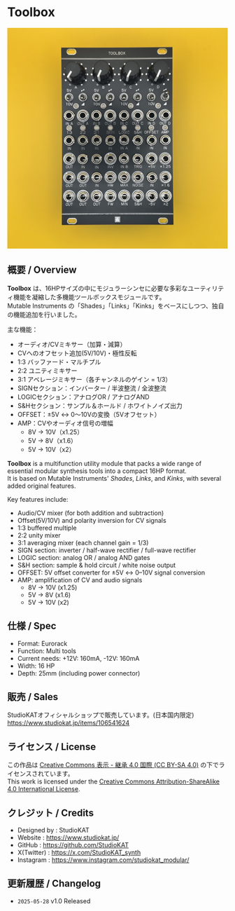 # Toolbox

![Toolbox Front](v1.0/Images/Toolbox_Front.jpg)

## 概要 / Overview

**Toolbox** は、16HPサイズの中にモジュラーシンセに必要な多彩なユーティリティ機能を凝縮した多機能ツールボックスモジュールです。  
Mutable Instruments の「Shades」「Links」「Kinks」をベースにしつつ、独自の機能追加を行いました。

主な機能：
- オーディオ/CVミキサー（加算・減算）
- CVへのオフセット追加(5V/10V)・極性反転
- 1:3 バッファード・マルチプル
- 2:2 ユニティミキサー
- 3:1 アベレージミキサー（各チャンネルのゲイン = 1/3）
- SIGNセクション：インバーター / 半波整流 / 全波整流
- LOGICセクション：アナログOR / アナログAND
- S&Hセクション：サンプル＆ホールド / ホワイトノイズ出力
- OFFSET：±5V ↔ 0〜10Vの変換（5Vオフセット）
- AMP：CVやオーディオ信号の増幅  
  - 8V → 10V（x1.25）  
  - 5V → 8V（x1.6）  
  - 5V → 10V（x2）

**Toolbox** is a multifunction utility module that packs a wide range of essential modular synthesis tools into a compact 16HP format.  
It is based on Mutable Instruments' *Shades*, *Links*, and *Kinks*, with several added original features.

Key features include:
- Audio/CV mixer (for both addition and subtraction)
- Offset(5V/10V) and polarity inversion for CV signals
- 1:3 buffered multiple
- 2:2 unity mixer
- 3:1 averaging mixer (each channel gain = 1/3)
- SIGN section: inverter / half-wave rectifier / full-wave rectifier
- LOGIC section: analog OR / analog AND gates
- S&H section: sample & hold circuit / white noise output
- OFFSET: 5V offset converter for ±5V ↔ 0–10V signal conversion
- AMP: amplification of CV and audio signals  
  - 8V → 10V (x1.25)  
  - 5V → 8V (x1.6)  
  - 5V → 10V (x2)


## 仕様 / Spec
- Format: Eurorack
- Function: Multi tools
- Current needs: +12V: 160mA, -12V: 160mA
- Width: 16 HP
- Depth: 25mm (including power connector)


## 販売 / Sales

StudioKATオフィシャルショップで販売しています。(日本国内限定)  
https://www.studiokat.jp/items/106541624


## ライセンス / License

この作品は [Creative Commons 表示 - 継承 4.0 国際 (CC BY-SA 4.0)](https://creativecommons.org/licenses/by-sa/4.0/deed.ja) の下でライセンスされています。  
This work is licensed under the [Creative Commons Attribution-ShareAlike 4.0 International License](https://creativecommons.org/licenses/by-sa/4.0/).


## クレジット / Credits

- Designed by : StudioKAT
- Website : https://www.studiokat.jp/
- GitHub : https://github.com/StudioKAT
- X(Twitter) : https://x.com/StudioKAT_synth
- Instagram : https://www.instagram.com/studiokat_modular/

## 更新履歴 / Changelog

- `2025-05-28` v1.0 Released 